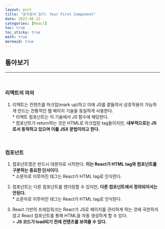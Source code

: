 ```yaml
---
layout: post
title: "공식문서 읽기: Your First Component"
date: 2023-06-22
categories: [React]
toc: true
toc_sticky: true
math: true
mermaid: true
---
```


## 톺아보기

---

<br>

### **리액트의 의의**

1. 리액트는 컨텐츠를 마크업(mark up)하고 이에 JS를 곁들여서 상호작용이 가능하게 만드는 전통적인 웹 페이지 기술을 동일하게 사용한다.  
   \* 리액트 컴포넌트는 이 기술에서 JS 함수에 해당한다.  
   \* 컴포넌트가 return하는 것은 HTML로 마크업된 tag들이지만, **내부적으로는 JS로서 동작하고 있으며 이를 JSX 문법이라고 한다.**

<br>

### **컴포넌트**

1. 컴포넌트명은 반드시 대문자로 시작한다. **이는 React가 HTML tag와 컴포넌트를 구분하는 중요한 단서이다.**  
   \* 소문자로 이루어진 태그는 React가 HTML tag로 인식한다.

2. 컴포넌트는 다른 컴포넌트를 렌더링할 수 있지만, **다른 컴포넌트에서 정의되어서는 안된다.**  
   \* 소문자로 이루어진 태그는 React가 HTML tag로 인식한다.

3. React 기반의 프레임워크는 React가 JS로 페이지를 관리하게 하는 것에 국한하지 않고 React 컴포넌트를 통해 HTML을 자동 생성하게 할 수 있다.  
   = **JS 코드가 load되기 전에 컨텐츠를 보여줄 수 있다.**
